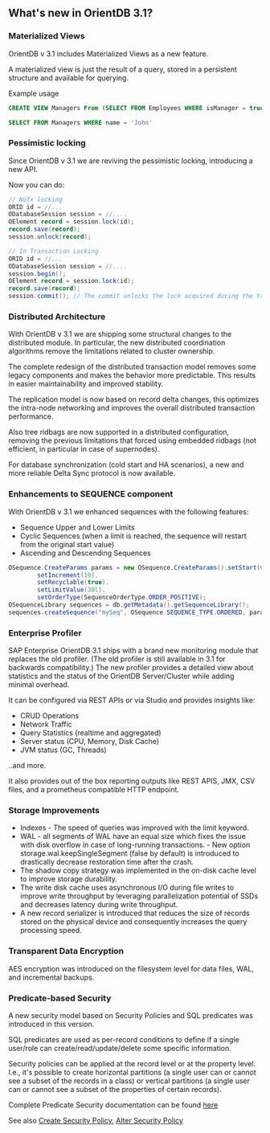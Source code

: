
## What's new in OrientDB 3.1?

### Materialized Views

OrientDB v 3.1 includes Materialized Views as a new feature.

A materialized view is just the result of a query, stored in a persistent structure and available for querying.


Example usage

```SQL
CREATE VIEW Managers From (SELECT FROM Employees WHERE isManager = true);

SELECT FROM Managers WHERE name = 'John'
```

### Pessimistic locking

Since OrientDB v 3.1 we are reviving the pessimistic locking, introducing a new API.

Now you can do:

```java
// NoTx locking
ORID id = //...
ODatabaseSession session = //....
OElement record = session.lock(id);
record.save(record);
session.unlock(record);

// In Transaction Locking
ORID id = //...
ODatabaseSession session = //....
session.begin();
OElement record = session.lock(id);
record.save(record);
session.commit(); // The commit unlocks the lock acquired during the transaction. 
```

### Distributed Architecture

With OrientDB v 3.1 we are shipping some structural changes to the distributed module. 
In particular, the new distributed coordination algorithms remove the limitations related to cluster ownership.

The complete redesign of the distributed transaction model removes some legacy components and makes the behavior more predictable. This results in easier maintainability and improved stability.

The replication model is now based on record delta changes, this optimizes the intra-node networking and improves the overall distributed transaction performance. 

Also tree ridbags are now supported in a distributed configuration, removing the previous limitations that forced using embedded ridbags (not efficient, in particular in case of supernodes).

For database synchronization (cold start and HA scenarios), a new and more reliable Delta Sync protocol is now available.


### Enhancements to SEQUENCE component

With OrientDB v 3.1  we enhanced sequences with the following features:

 * Sequence Upper and Lower Limits
 * Cyclic Sequences (when a limit is reached, the sequence will restart from the original start value)
 * Ascending and Descending Sequences

```java
OSequence.CreateParams params = new OSequence.CreateParams().setStart(0L).
        setIncrement(10).
        setRecyclable(true).
        setLimitValue(30l).
        setOrderType(SequenceOrderType.ORDER_POSITIVE);
OSequenceLibrary sequences = db.getMetadata().getSequenceLibrary();
sequences.createSequence("mySeq", OSequence.SEQUENCE_TYPE.ORDERED, params);
```


### Enterprise Profiler

SAP Enterprise OrientDB 3.1 ships with a brand new monitoring module that replaces the old profiler.  (The old profiler is still available in 3.1 for backwards compatibility.)  The new profiler provides a detailed view about statistics and the status of the OrientDB Server/Cluster while adding minimal overhead.

It can be configured via REST APIs or via Studio and provides insights like:

- CRUD Operations
- Network Traffic 
- Query Statistics (realtime and aggregated)
- Server status (CPU, Memory, Disk Cache)
- JVM status (GC, Threads)

..and more.


It also provides out of the box reporting outputs like REST APIS, JMX, CSV files, and a prometheus compatible HTTP endpoint.

### Storage Improvements

- Indexes - The speed of queries was improved with the limit keyword.
- WAL - all segments of WAL have an equal size which fixes the issue with disk overflow in case of long-running transactions. - New option storage.wal.keepSingleSegment (false by default) is introduced to drastically decrease restoration time after the crash.
- The shadow copy strategy was implemented in the on-disk cache level to improve storage durability.
- The write disk cache uses asynchronous I/O during file writes to improve write throughput by leveraging parallelization potential of SSDs and decreases latency during write throughput.
- A new record serializer is introduced that reduces the size of records stored on the physical device and consequently increases the query processing speed.


### Transparent Data Encryption

AES encryption was introduced on the filesystem level for data files, WAL, and incremental backups.

### Predicate-based Security

A new security model based on Security Policies and SQL predicates was introduced in this version.

SQL predicates are used as per-record conditions to define if a single user/role can create/read/update/delete some specific information.

Security policies can be applied at the record level or at the property level. I.e., it's possible to create horizontal partitions (a single user can or cannot see a subset of the records in a class) or vertical partitions (a single user can or cannot see a subset of the properties of certain records).

Complete Predicate Security documentation can be found [here](../../security/Database-Security.md)

See also [Create Security Policy](../../sql/SQL-Create-Security-Policy.md), [Alter Security Policy](../../sql/SQL-Alter-Security-Policy.md)
